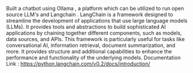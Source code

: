 Built a chatbot using Ollama , a platform which can be utilized to run open source LLM's and Langchain . LangChain is a framework designed to streamline the development of applications that use large language models (LLMs). It provides tools and abstractions to build sophisticated AI applications by chaining together different components, such as models, data sources, and APIs. This framework is particularly useful for tasks like conversational AI, information retrieval, document summarization, and more.
It provides structure and additional capabilities to enhance the performance and functionality of the underlying models.
Documentation Link : https://python.langchain.com/v0.2/docs/introduction/
